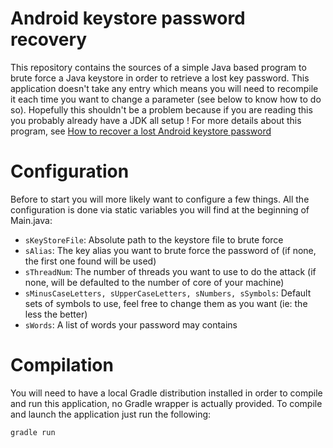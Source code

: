 # Android keystore password recovery

This repository contains the sources of a simple Java based program to brute force a Java keystore in order to retrieve a lost key password. This application doesn't take any entry which means you will need to recompile it each time you want to change a parameter (see below to know how to do so). Hopefully this shouldn't be a problem because if you are reading this you probably already have a JDK all setup !
For more details about this program, see [How to recover a lost Android keystore password](http://xdevl.com/blog/index.php/java/how-to-recover-a-lost-android-keystore-password)

# Configuration

Before to start you will more likely want to configure a few things. All the configuration is done via static variables you will find at the beginning of Main.java:

- `sKeyStoreFile`: Absolute path to the keystore file to brute force
- `sAlias`: The key alias you want to brute force the password of (if none, the first one found will be used)
- `sThreadNum`: The number of threads you want to use to do the attack (if none, will be defaulted to the number of core of your machine)
- `sMinusCaseLetters, sUpperCaseLetters, sNumbers, sSymbols`: Default sets of symbols to use, feel free to change them as you want (ie: the less the better)
- `sWords`: A list of words your password may contains


# Compilation

You will need to have a local Gradle distribution installed in order to compile and run this application, no Gradle wrapper is actually provided.
To compile and launch the application just run the following:

```markdown
gradle run
```
